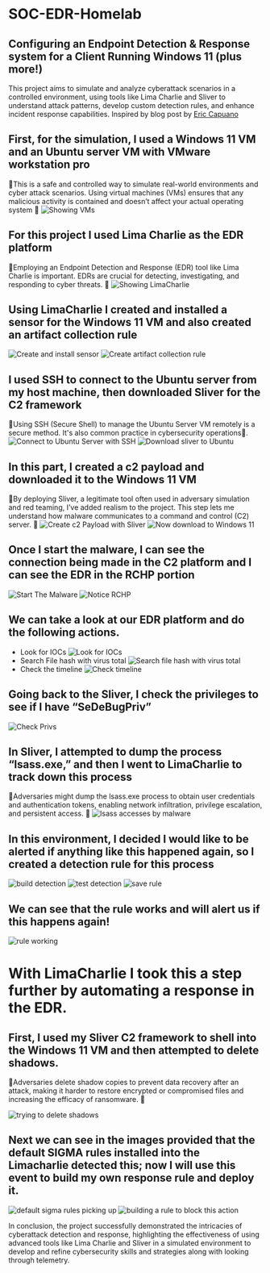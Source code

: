 # SOC-EDR-Homelab
## Configuring an Endpoint Detection & Response system for a Client Running Windows 11 (plus more!)

This project aims to simulate and analyze cyberattack scenarios in a controlled environment, using tools like Lima Charlie and Sliver to understand attack patterns, develop custom detection rules, and enhance incident response capabilities. Inspired by blog post by [Eric Capuano](https://substack.com/@ecapuano)

## First, for the simulation, I used a Windows 11 VM and an Ubuntu server VM with VMware workstation pro
📝This is a safe and controlled way to simulate real-world environments and cyber attack scenarios. Using virtual machines (VMs) ensures that any malicious activity is contained and doesn’t affect your actual operating system 📝
![Showing VMs](https://github.com/Malikj10/SOC-EDR-homelab/blob/main/SOC-EDR-homelab-Screenshot/1This%20project%20needs%20a%20windows%20VM%20and%20a%20VM%20running%20ubuntu%20sever.%20Also%20for%20this%20lab%20we%20enable%20sysmon.png)

## For this project I used Lima Charlie as the EDR platform
📝Employing an Endpoint Detection and Response (EDR) tool like Lima Charlie is important. EDRs are crucial for detecting, investigating, and responding to cyber threats. 📝
![Showing LimaCharlie](https://github.com/Malikj10/SOC-EDR-homelab/blob/7156ace393e2cf0d67a2bc3175d116a3a8cc4b8c/SOC-EDR-homelab-Screenshot/2%20Use%20Lima%20charlie%20as%20EDR%20for%20this%20project.png)

## Using LimaCharlie I created and installed a sensor for the Windows 11 VM and also created an artifact collection rule
![Create and install sensor](https://github.com/Malikj10/SOC-EDR-homelab/blob/main/SOC-EDR-homelab-Screenshot/3%20Create%20and%20install%20sensor%20in%20windows.png)
![Create artifact collection rule](https://github.com/Malikj10/SOC-EDR-homelab/blob/7156ace393e2cf0d67a2bc3175d116a3a8cc4b8c/SOC-EDR-homelab-Screenshot/4%20Create%20artifact%20collection%20rule.png)

## I used SSH to connect to the Ubuntu server from my host machine, then downloaded Sliver for the C2 framework
📝Using SSH (Secure Shell) to manage the Ubuntu Server VM remotely is a secure method. It's also common practice in cybersecurity operations📝.
![Connect to Ubuntu Server with SSH](https://github.com/Malikj10/SOC-EDR-homelab/blob/7156ace393e2cf0d67a2bc3175d116a3a8cc4b8c/SOC-EDR-homelab-Screenshot/5%20Use%20SSH%20to%20connect%20to%20ubuntu%20server.png)
![Download sliver to Ubuntu](https://github.com/Malikj10/SOC-EDR-homelab/blob/7156ace393e2cf0d67a2bc3175d116a3a8cc4b8c/SOC-EDR-homelab-Screenshot/6%20download%20Sliver%20which%20is%20a%20c2%20framework%20and%20set%20that%20up.png)

## In this part, I created a c2 payload and downloaded it to the Windows 11 VM
📝By deploying Sliver, a legitimate tool often used in adversary simulation and red teaming, I’ve added realism to the project. This step lets me understand how malware communicates to a command and control (C2) server. 📝
![Create c2 Payload with Sliver](https://github.com/Malikj10/SOC-EDR-homelab/blob/83474a080a0b37cd71fb594a16ddc4be9668589d/SOC-EDR-homelab-Screenshot/7%20use%20sliver%20to%20create%20a%20c2%20payload.png)
![Now download to Windows 11](https://github.com/Malikj10/SOC-EDR-homelab/blob/ee5eaf0e4e2b6960480fd097d19aa0ddec2df8f7/SOC-EDR-homelab-Screenshot/8%20make%20a%20temprary%20web%20server%20to%20get%20the%20payload%20from%20one%20computer%20to%20the%20next.png)

## Once I start the malware, I can see the connection being made in the C2 platform and I can see the EDR in the RCHP portion
![Start The Malware](https://github.com/Malikj10/SOC-EDR-homelab/blob/ee5eaf0e4e2b6960480fd097d19aa0ddec2df8f7/SOC-EDR-homelab-Screenshot/9%20start%20malware%20in%20vm%20notice%20the%20connection.png)
![Notice RCHP](https://github.com/Malikj10/SOC-EDR-homelab/blob/ee5eaf0e4e2b6960480fd097d19aa0ddec2df8f7/SOC-EDR-homelab-Screenshot/10%20notice%20RCHP%20as%20limacharlie%20and%20sliver%20in%20greeen.png)

## We can take a look at our EDR platform and do the following actions.
-	Look for IOCs
![Look for IOCs](https://github.com/Malikj10/SOC-EDR-homelab/blob/ee5eaf0e4e2b6960480fd097d19aa0ddec2df8f7/SOC-EDR-homelab-Screenshot/11%20lets%20look%20at%20EDR.png)
-	Search File hash with virus total
![Search file hash with virus total](https://github.com/Malikj10/SOC-EDR-homelab/blob/ee5eaf0e4e2b6960480fd097d19aa0ddec2df8f7/SOC-EDR-homelab-Screenshot/12.%20searched%20the%20hash%20with%20virus%20total%20but%20nothing%20is%20found!.png)
-	Check the timeline
![Check timeline](https://github.com/Malikj10/SOC-EDR-homelab/blob/ee5eaf0e4e2b6960480fd097d19aa0ddec2df8f7/SOC-EDR-homelab-Screenshot/13%20scrolling%20back%20in%20the%20time%20line%20we%20can%20see%20where%20it%20is%20first%20on%20the%20system%20and%20all%20observe%20the%20network%20connections%20made.png)


## Going back to the Sliver, I check the privileges to see if I have “SeDeBugPriv”
![Check Privs](https://github.com/Malikj10/SOC-EDR-homelab/blob/ee5eaf0e4e2b6960480fd097d19aa0ddec2df8f7/SOC-EDR-homelab-Screenshot/14%20SeDeBugPriv%20is%20powerful%20and%20we%20have%20it.png)

## In Sliver, I attempted to dump the process “lsass.exe,” and then I went to LimaCharlie to track down this process
📝Adversaries might dump the lsass.exe process to obtain user credentials and authentication tokens, enabling network infiltration, privilege escalation, and persistent access. 📝
![lsass accesses by malware](https://github.com/Malikj10/SOC-EDR-homelab/blob/ee5eaf0e4e2b6960480fd097d19aa0ddec2df8f7/SOC-EDR-homelab-Screenshot/15%20We%20can%20see%20lsass%20was%20accessed%20by%20our%20malware.png)

## In this environment, I decided I would like to be alerted if anything like this happened again, so I created a detection rule for this process
![build detection](https://github.com/Malikj10/SOC-EDR-homelab/blob/9776066c020a8761a70b89d13c2e5fbf83f54f96/SOC-EDR-homelab-Screenshot/16%20build%20detection%20rule%20for%20lsass%20acess.png)
![test detection](https://github.com/Malikj10/SOC-EDR-homelab/blob/9776066c020a8761a70b89d13c2e5fbf83f54f96/SOC-EDR-homelab-Screenshot/17%20testing%20rule%20against%20event%20.png)
![save rule](https://github.com/Malikj10/SOC-EDR-homelab/blob/9776066c020a8761a70b89d13c2e5fbf83f54f96/SOC-EDR-homelab-Screenshot/18%20save%20rule.png)

## We can see that the rule works and will alert us if this happens again!
![rule working](https://github.com/Malikj10/SOC-EDR-homelab/blob/9776066c020a8761a70b89d13c2e5fbf83f54f96/SOC-EDR-homelab-Screenshot/19%20detection%20rule%20working.png)

# With LimaCharlie I took this a step further by automating a response in the EDR.
## First, I used my Sliver C2 framework to shell into the Windows 11 VM and then attempted to delete shadows.
📝Adversaries delete shadow copies to prevent data recovery after an attack, making it harder to restore encrypted or compromised files and increasing the efficacy of ransomware. 📝

![trying to delete shadows](https://github.com/Malikj10/SOC-EDR-homelab/blob/9776066c020a8761a70b89d13c2e5fbf83f54f96/SOC-EDR-homelab-Screenshot/20%20shell%20into%20the%20system%20with%20malware%20and%20delete%20shadows.png)

## Next we can see in the images provided that the default SIGMA rules installed into the Limacharlie detected this; now I will use this event to build my own response rule and deploy it.

![default sigma rules picking up](https://github.com/Malikj10/SOC-EDR-homelab/blob/9776066c020a8761a70b89d13c2e5fbf83f54f96/SOC-EDR-homelab-Screenshot/21%20default%20sigma%20rules%20of%20EDR%20picked%20up%20on%20this.png)
![building a rule to block this action](https://github.com/Malikj10/SOC-EDR-homelab/blob/9776066c020a8761a70b89d13c2e5fbf83f54f96/SOC-EDR-homelab-Screenshot/22%20build%20our%20own%20rule%20to%20block%20this%20action.png)


In conclusion, the project successfully demonstrated the intricacies of cyberattack detection and response, highlighting the effectiveness of using advanced tools like Lima Charlie and Sliver in a simulated environment to develop and refine cybersecurity skills and strategies along with looking through telemetry.
